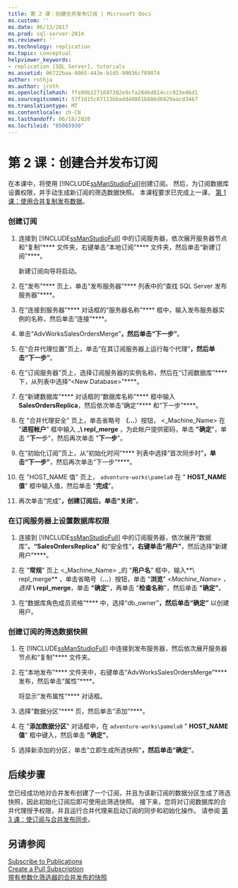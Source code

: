 ```yaml
---
title: 第 2 课：创建合并发布订阅 | Microsoft Docs
ms.custom: ''
ms.date: 06/13/2017
ms.prod: sql-server-2014
ms.reviewer: ''
ms.technology: replication
ms.topic: conceptual
helpviewer_keywords:
- replication [SQL Server], tutorials
ms.assetid: 06722baa-9065-443e-b1d5-99036cf89074
author: rothja
ms.author: jroth
ms.openlocfilehash: ffa99b2271697302e9cfa284bd814ccc923e46d1
ms.sourcegitcommit: 57f1d15c67113bbadd40861b886d6929aacd3467
ms.translationtype: MT
ms.contentlocale: zh-CN
ms.lasthandoff: 06/18/2020
ms.locfileid: "85065930"
---
```

# <a name="lesson-2-creating-a-subscription-to-the-merge-publication"></a>第 2 课：创建合并发布订阅
  在本课中，将使用 [!INCLUDE[ssManStudioFull](../../includes/ssmanstudiofull-md.md)]创建订阅。 然后，为订阅数据库设置权限，并手动生成新订阅的筛选数据快照。 本课程要求已完成上一课， [第 1 课：使用合并复制发布数据](lesson-1-publishing-data-using-merge-replication.md)。  
  
### <a name="to-create-the-subscription"></a>创建订阅  
  
1.  连接到 [!INCLUDE[ssManStudioFull](../../includes/ssmanstudiofull-md.md)] 中的订阅服务器，依次展开服务器节点和“复制”**** 文件夹，右键单击“本地订阅”**** 文件夹，然后单击“新建订阅”****。  
  
     新建订阅向导将启动。  
  
2.  在“发布”**** 页上，单击“发布服务器”**** 列表中的“查找 SQL Server 发布服务器”****。  
  
3.  在“连接到服务器”**** 对话框的“服务器名称”**** 框中，输入发布服务器实例的名称，然后单击“连接”****。  
  
4.  单击“AdvWorksSalesOrdersMerge”****，然后单击“下一步”****。  
  
5.  在“合并代理位置”页上，单击“在其订阅服务器上运行每个代理”****，然后单击“下一步”****。  
  
6.  在“订阅服务器”页上，选择订阅服务器的实例名称，然后在“订阅数据库”**** 下，从列表中选择“\<New Database>”****。  
  
7.  在“新建数据库”**** 对话框的“数据库名称”**** 框中输入 **SalesOrdersReplica**，然后依次单击“确定”**** 和“下一步”****。  
  
8.  在 "合并代理安全" 页上，单击省略号 **（...**）按钮， \<_Machine_Name> 在 "**进程帐户**" 框中输入 _**\ repl_merge** ，为此帐户提供密码，单击 **"确定**"，单击 "**下一**步"，然后再次单击 "**下一步**"。  
  
9. 在“初始化订阅”页上，从“初始化时间”**** 列表中选择“首次同步时”****，单击“下一步”****，然后再次单击“下一步”****。  
  
10. 在 "HOST_NAME 值" 页上， `adventure-works\pamela0` 在 " **HOST_NAME 值**" 框中输入值，然后单击 "**完成**"。  
  
11. 再次单击“完成”****，创建订阅后，单击“关闭”****。  
  
### <a name="setting-database-permissions-at-the-subscriber"></a>在订阅服务器上设置数据库权限  
  
1.  连接到 [!INCLUDE[ssManStudioFull](../../includes/ssmanstudiofull-md.md)] 中的订阅服务器，依次展开“数据库”****、“SalesOrdersReplica”**** 和“安全性”****，右键单击“用户”****，然后选择“新建用户”****。  
  
2.  在 "**常规**" 页上 \<_Machine_Name> _的 "**用户名**" 框中，输入**\ repl_merge** ，单击省略号（**...**）按钮，单击 "**浏览**" \<_Machine_Name> ，选择_ **\ repl_merge**，单击 **"确定**"，再单击 "**检查名称**"，然后单击 **"确定"**。  
  
3.  在“数据库角色成员资格”**** 中，选择“db_owner”****，然后单击“确定”**** 以创建用户。  
  
### <a name="to-create-the-filtered-data-snapshot-for-the-subscription"></a>创建订阅的筛选数据快照  
  
1.  在 [!INCLUDE[ssManStudioFull](../../includes/ssmanstudiofull-md.md)] 中连接到发布服务器，然后依次展开服务器节点和“复制”**** 文件夹。  
  
2.  在“本地发布”**** 文件夹中，右键单击“AdvWorksSalesOrdersMerge”**** 发布，然后单击“属性”****。  
  
     将显示“发布属性”**** 对话框。  
  
3.  选择“数据分区”**** 页，然后单击“添加”****。  
  
4.  在 "**添加数据分区**" 对话框中，在 `adventure-works\pamela0` " **HOST_NAME 值**" 框中键入，然后单击 **"确定"**。  
  
5.  选择新添加的分区，单击“立即生成所选快照”****，然后单击“确定”****。  
  
## <a name="next-steps"></a>后续步骤  
 您已经成功地对合并发布创建了一个订阅，并且为该新订阅的数据分区生成了筛选快照，因此初始化订阅后即可使用此筛选快照。 接下来，您将对订阅数据库的合并代理授予权限，并且运行合并代理来启动订阅的同步和初始化操作。 请参阅 [第 3 课：使订阅与合并发布同步](lesson-3-synchronizing-the-subscription-to-the-merge-publication.md)。  
  
## <a name="see-also"></a>另请参阅  
 [Subscribe to Publications](subscribe-to-publications.md)   
 [Create a Pull Subscription](create-a-pull-subscription.md)   
 [带有参数化筛选器的合并发布的快照](snapshots-for-merge-publications-with-parameterized-filters.md)  
  
  
